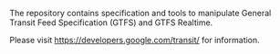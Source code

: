 The repository contains specification and tools to manipulate General Transit
Feed Specification (GTFS) and GTFS Realtime.

Please visit https://developers.google.com/transit/ for information.
